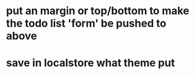 # put an margin or top/bottom to make the todo list 'form' be pushed to above

# save in localstore what theme put
